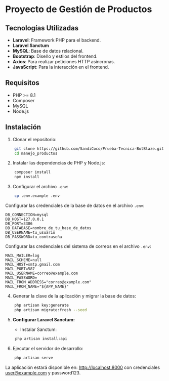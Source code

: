 # Proyecto de Gestión de Productos

## Tecnologías Utilizadas

- **Laravel**: Framework PHP para el backend.
- **Laravel Sanctum**
- **MySQL**: Base de datos relacional.
- **Bootstrap**: Diseño y estilos del frontend.
- **Axios**: Para realizar peticiones HTTP asíncronas.
- **JavaScript**: Para la interacción en el frontend.

## Requisitos
- PHP >= 8.1
- Composer
- MySQL
- Node.js 

##  Instalación

1. Clonar el repositorio:

```bash
    git clone https://github.com/SandiCoco/Prueba-Tecnica-BotBlaze.git
    cd manejo_productos
```

2. Instalar las dependencias de PHP y Node.js:

```bash
    composer install
    npm install 
```

3. Configurar el archivo `.env`:

```bash
    cp .env.example .env
```

Configurar las credenciales de la base de datos en el archivo `.env`:

```
DB_CONNECTION=mysql
DB_HOST=127.0.0.1
DB_PORT=3306
DB_DATABASE=nombre_de_tu_base_de_datos
DB_USERNAME=tu_usuario
DB_PASSWORD=tu_contraseña
```
Configurar las credenciales del sistema de correos en el archivo `.env`:

```
MAIL_MAILER=log
MAIL_SCHEME=null
MAIL_HOST=smtp.gmail.com
MAIL_PORT=587
MAIL_USERNAME=correo@example.com
MAIL_PASSWORD=
MAIL_FROM_ADDRESS="correo@example.com"
MAIL_FROM_NAME="${APP_NAME}"
```
4. Generar la clave de la aplicación y migrar la base de datos:

```bash
    php artisan key:generate
    php artisan migrate:fresh --seed
```

5. **Configurar Laravel Sanctum:**

   - Instalar Sanctum:

   ```bash
    php artisan install:api
   ```

  

5. Ejecutar el servidor de desarrollo:

```bash
    php artisan serve
```

La aplicación estará disponible en: [http://localhost:8000](http://localhost:8000) con credenciales user@example.com y password123.






